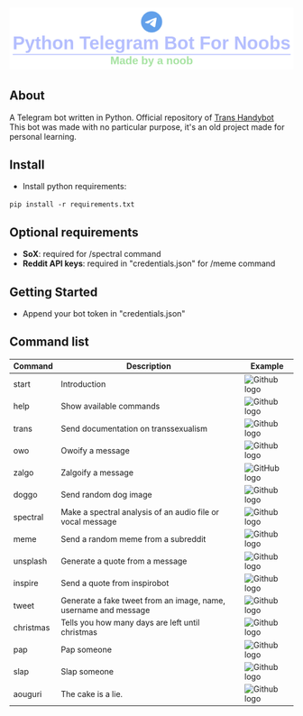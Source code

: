 <h3 align="center">
<img src=assets/logo.png></img>
</h3>

## About
A Telegram bot written in Python. Official repository of <a href=https://t.me/transpostingbot>Trans Handybot</a> <br/>
This bot was made with no particular purpose, it's  an old project made for personal learning.

## Install

* Install python requirements: 

```pip install -r requirements.txt```

## Optional requirements

* **SoX**: required for /spectral command
* **Reddit API keys**: required in "credentials.json" for /meme command

## Getting Started
* Append your bot token in "credentials.json"

## Command list

Command | Description | Example
------------ | ------------- | ------------ |
start | Introduction |![Github logo](https://i.imgur.com/D6EYscO.png)
help | Show available commands |![Github logo](https://i.imgur.com/lR2ehA8.png)
trans | Send documentation on transsexualism |![Github logo](https://i.imgur.com/3EnI6HD.png)
owo | Owoify a message |![Github logo](https://i.imgur.com/nVYUr8f.png)
zalgo | Zalgoify a message |![GitHub logo](https://i.imgur.com/Y6hpPlc.png)
doggo | Send random dog image |![Github logo](https://i.imgur.com/FBGhOEe.png)
spectral | Make a spectral analysis of an audio file or vocal message |![Github logo](https://i.imgur.com/1HK1jZq.png)
meme | Send a random meme from a subreddit |![Github logo](https://i.imgur.com/gEywzyt.png)
unsplash | Generate a quote from a message |![Github logo](https://i.imgur.com/dho7gfY.png)
inspire | Send a quote from inspirobot |![Github logo](https://i.imgur.com/Ilg9Yqo.png)
tweet | Generate a fake tweet from an image, name, username and message |![Github logo](https://i.imgur.com/hnN6F5h.png)
christmas | Tells you how many days are left until christmas |![Github logo](https://i.imgur.com/1jawwFu.png)
pap | Pap someone |![Github logo](https://i.imgur.com/XZlBKUM.png)
slap | Slap someone |![Github logo](https://i.imgur.com/OO7O73C.png)
aouguri | The cake is a lie. |![Github logo](https://i.imgur.com/IDgwWDg.png)